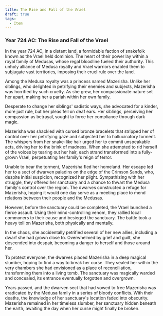 ```yaml
---
title: The Rise and Fall of the Vrael
draft: true
tags:
  - Item
---
```

### Year 724 AC: The Rise and Fall of the Vrael

In the year 724 AC, in a distant land, a formidable faction of snakefolk known as the Vrael held dominion. The heart of their power lay within a royal family of Medusas, whose regal bloodline fueled their authority. This unholy alliance of Medusa royalty and Vrael warriors enabled them to subjugate vast territories, imposing their cruel rule over the land.

Among the Medusa royalty was a princess named Mazerisha. Unlike her siblings, who delighted in petrifying their enemies and subjects, Mazerisha was horrified by such cruelty. As she grew, her compassionate nature set her apart, making her a pariah within her own family. 

Desperate to change her siblings' sadistic ways, she advocated for a kinder, more just rule, but her pleas fell on deaf ears. Her siblings, perceiving her compassion as betrayal, sought to force her compliance through dark magic.

Mazerisha was shackled with cursed bronze bracelets that stripped her of control over her petrifying gaze and subjected her to hallucinatory torment. The whispers from her snake-like hair urged her to commit unspeakable acts, driving her to the brink of madness. When she attempted to rid herself of the voices by tearing out her hair, each strand transformed into a fully-grown Vrael, perpetuating her family's reign of terror.

Unable to bear the torment, Mazerisha fled her homeland. Her escape led her to a sect of dwarven paladins on the edge of the Crimson Sands, who, despite initial suspicion, recognized her plight. Sympathizing with her struggle, they offered her sanctuary and a chance to thwart the Medusa family's control over the region. The dwarves constructed a refuge for Mazerisha, hoping it would one day serve as a meeting place to mend relations between their people and the Medusas.

However, before the sanctuary could be completed, the Vrael launched a fierce assault. Using their mind-controlling venom, they rallied local commoners to their cause and besieged the sanctuary. The battle took a heavy toll on Mazerisha, both physically and mentally. 

In the chaos, she accidentally petrified several of her new allies, including a dwarf she had grown close to. Overwhelmed by grief and guilt, she descended into despair, becoming a danger to herself and those around her.

To protect everyone, the dwarves placed Mazerisha in a deep magical slumber, hoping to find a way to break her curse. They sealed her within the very chambers she had envisioned as a place of reconciliation, transforming them into a living tomb. The sanctuary was magically warded and concealed, its entrance eventually forgotten and overgrown.

Years passed, and the dwarven sect that had vowed to free Mazerisha was eradicated by the Medusa family in a series of bloody conflicts. With their deaths, the knowledge of her sanctuary's location faded into obscurity. Mazerisha remained in her timeless slumber, her sanctuary hidden beneath the earth, awaiting the day when her curse might finally be broken.